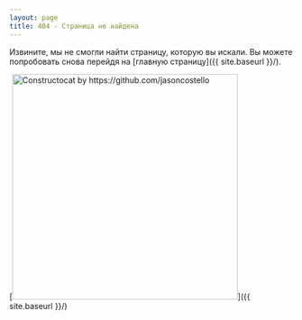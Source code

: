 ```yaml
---
layout: page
title: 404 - Страница не найдена
---
```


Извините, мы не смогли найти страницу, которую вы искали. Вы можете попробовать снова перейдя на [главную страницу]({{ site.baseurl }}/).

[<img src="{{ site.baseurl }}/images/404.jpg" alt="Constructocat by https://github.com/jasoncostello" style="width: 400px;"/>]({{ site.baseurl }}/)
